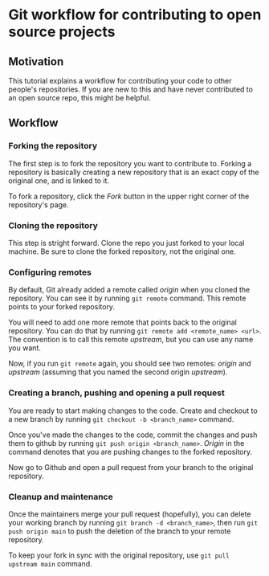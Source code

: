 # Git workflow for contributing to open source projects

## Motivation

This tutorial explains a workflow for contributing your code to other people's repositories. If you are new to this and have never contributed to an open source repo, this might be helpful.

## Workflow

### Forking the repository

The first step is to fork the repository you want to contribute to. Forking a repository is basically creating a new repository that is an exact copy of the original one, and is linked to it.

To fork a repository, click the _Fork_ button in the upper right corner of the repository's page.

### Cloning the repository

This step is stright forward. Clone the repo you just forked to your local machine. Be sure to clone the forked repository, not the original one.

### Configuring remotes

By default, Git already added a remote called _origin_ when you cloned the repository. You can see it by running `git remote` command. This remote points to your forked repository.

You will need to add one more remote that points back to the original repository. You can do that by running `git remote add <remote_name> <url>`. The convention is to call this remote _upstream_, but you can use any name you want.

Now, if you run `git remote` again, you should see two remotes: _origin_ and _upstream_ (assuming that you named the second origin _upstream_).

### Creating a branch, pushing and opening a pull request

You are ready to start making changes to the code. Create and checkout to a new branch by running `git checkout -b <branch_name>` command.

Once you've made the changes to the code, commit the changes and push them to github by running `git push origin <branch_name>`. _Origin_ in the command denotes that you are pushing changes to the forked repository.

Now go to Github and open a pull request from your branch to the original repository.

### Cleanup and maintenance

Once the maintainers merge your pull request (hopefully), you can delete your working branch by running `git branch -d <branch_name>`, then run `git push origin main` to push the deletion of the branch to your remote repository.

To keep your fork in sync with the original repository, use `git pull upstream main` command.
